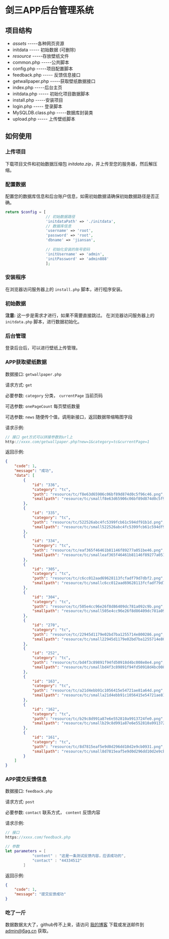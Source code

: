 # 剑三APP后台管理系统

## 项目结构

+ *assets*   -----各种网页资源
+ initdata ----- 初始数据 (可删除)
+ *resource* -----存放壁纸文件
+ common.php -----公共脚本
+ config.php -----项目配置脚本
+ feedback.php ----- 反馈信息接口
+ getwallpaper.php -----获取壁纸数据接口
+ index.php -----后台主页
+ initdata.php ----- 初始化项目数据脚本
+ install.php -----安装项目
+ login.php ----- 登录脚本
+ MySQLDB.class.php -----数据库封装类
+ upload.php ----- 上传壁纸脚本

## 如何使用

### 上传项目

下载项目文件和初始数据压缩包 *initdata.zip*，并上传至您的服务器，然后解压缩。

### 配置数据

配置您的数据库信息和后台账户信息，如需初始数据请确保初始数据路径是否正确。

```php
return $config = [
                  // 初始数据路径
                  'initdataPath' => './initdata',
                  // 数据库信息
                  'username' => 'root',
                  'password' => 'root',
                  'dbname' => 'jiansan',
                  
                  // 初始化安装的账号密码
                  'initUsername' => 'admin',
                  'initPassword' => 'admin888'
                  ];
```

### 安装程序

在浏览器访问服务器上的 `install.php` 脚本，进行程序安装。

### 初始数据

**注意:** 这一步是需求才进行，如果不需要直接跳过。
在浏览器访问服务器上的 `initdata.php` 脚本，进行数据初始化。

### 后台管理

登录后台后，可以进行壁纸上传管理。

### APP获取壁纸数据

数据接口: `getwallpaper.php` 

请求方式: `get`

必要参数: `category` 分类， `currentPage` 当前页码

可选参数: `onePageCount` 每页壁纸数量

可选参数: `news` 随便传个值，调用新接口，返回数据带缩略图字段

请求示例:

```swift
// 接口 get方式可以拼接参数到url上
http://xxxx.com/getwallpaper.php?new=1&category=tc&currentPage=1
```

返回示例:

```json
{
    "code": 1,
    "message": "成功",
    "data": [
        {
            "id": "336",
            "category": "tc",
            "path": "resource/tc/f8e63d65906c06bf89d874d0c5f96c46.png",
            "smallpath": "resource/tc/smallf8e63d65906c06bf89d874d0c5f96c46.png"
        },
        {
            "id": "335",
            "category": "tc",
            "path": "resource/tc/522526abc4fc5399fcb61c594df91b1d.png",
            "smallpath": "resource/tc/small522526abc4fc5399fcb61c594df91b1d.png"
        },
        {
            "id": "334",
            "category": "tc",
            "path": "resource/tc/eaf365f46461b81146f89277a051be46.png",
            "smallpath": "resource/tc/smalleaf365f46461b81146f89277a051be46.png"
        },
        {
            "id": "305",
            "category": "tc",
            "path": "resource/tc/c6cc012aad69628113fcfadf79d7dbf2.png",
            "smallpath": "resource/tc/smallc6cc012aad69628113fcfadf79d7dbf2.png"
        },
        {
            "id": "304",
            "category": "tc",
            "path": "resource/tc/505e4cc96e26f8d86409dc781a092c9b.png",
            "smallpath": "resource/tc/small505e4cc96e26f8d86409dc781a092c9b.png"
        },
        {
            "id": "270",
            "category": "tc",
            "path": "resource/tc/22945d1179e02bd7ba1255714e800286.png",
            "smallpath": "resource/tc/small22945d1179e02bd7ba1255714e800286.png"
        },
        {
            "id": "252",
            "category": "tc",
            "path": "resource/tc/bd4f3c89891f94fd50918d4bc008e8e4.png",
            "smallpath": "resource/tc/smallbd4f3c89891f94fd50918d4bc008e8e4.png"
        },
        {
            "id": "163",
            "category": "tc",
            "path": "resource/tc/a21d4ebb91c1056415e54721ae81a64d.png",
            "smallpath": "resource/tc/smalla21d4ebb91c1056415e54721ae81a64d.png"
        },
        {
            "id": "162",
            "category": "tc",
            "path": "resource/tc/b29c8d991a87e6e552810a9913724fe0.png",
            "smallpath": "resource/tc/smallb29c8d991a87e6e552810a9913724fe0.png"
        },
        {
            "id": "161",
            "category": "tc",
            "path": "resource/tc/8d7815eaf5e9d0d296dd10d2e9cb0931.png",
            "smallpath": "resource/tc/small8d7815eaf5e9d0d296dd10d2e9cb0931.png"
        }
    ]
}
```

### APP提交反馈信息

数据接口: `feedback.php` 

请求方式: `post`

必要参数: `contact` 联系方式， `content` 反馈内容

请求示例:

```swift
// 接口
https://xxxx.com/feedback.php

// 参数
let parameters = [
            "content" : "这是一条测试反馈内容，应该成功的",
            "contact" : "44334512"
        ]
```

返回示例:

```json
{
	"code": 1,
	"message": "提交反馈成功"
}
```

### 吃了一斤

数据数据太大了，github传不上来，请访问 [我的博客](https://blog.6ag.cn/) 下载或发送邮件到 <admin@6ag.cn> 获取。

